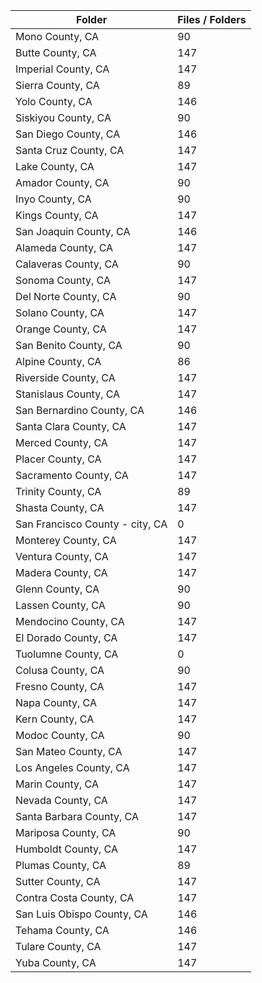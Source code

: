 | Folder                          |   Files / Folders |
|---------------------------------|-------------------|
| Mono County, CA                 |                90 |
| Butte County, CA                |               147 |
| Imperial County, CA             |               147 |
| Sierra County, CA               |                89 |
| Yolo County, CA                 |               146 |
| Siskiyou County, CA             |                90 |
| San Diego County, CA            |               146 |
| Santa Cruz County, CA           |               147 |
| Lake County, CA                 |               147 |
| Amador County, CA               |                90 |
| Inyo County, CA                 |                90 |
| Kings County, CA                |               147 |
| San Joaquin County, CA          |               146 |
| Alameda County, CA              |               147 |
| Calaveras County, CA            |                90 |
| Sonoma County, CA               |               147 |
| Del Norte County, CA            |                90 |
| Solano County, CA               |               147 |
| Orange County, CA               |               147 |
| San Benito County, CA           |                90 |
| Alpine County, CA               |                86 |
| Riverside County, CA            |               147 |
| Stanislaus County, CA           |               147 |
| San Bernardino County, CA       |               146 |
| Santa Clara County, CA          |               147 |
| Merced County, CA               |               147 |
| Placer County, CA               |               147 |
| Sacramento County, CA           |               147 |
| Trinity County, CA              |                89 |
| Shasta County, CA               |               147 |
| San Francisco County - city, CA |                 0 |
| Monterey County, CA             |               147 |
| Ventura County, CA              |               147 |
| Madera County, CA               |               147 |
| Glenn County, CA                |                90 |
| Lassen County, CA               |                90 |
| Mendocino County, CA            |               147 |
| El Dorado County, CA            |               147 |
| Tuolumne County, CA             |                 0 |
| Colusa County, CA               |                90 |
| Fresno County, CA               |               147 |
| Napa County, CA                 |               147 |
| Kern County, CA                 |               147 |
| Modoc County, CA                |                90 |
| San Mateo County, CA            |               147 |
| Los Angeles County, CA          |               147 |
| Marin County, CA                |               147 |
| Nevada County, CA               |               147 |
| Santa Barbara County, CA        |               147 |
| Mariposa County, CA             |                90 |
| Humboldt County, CA             |               147 |
| Plumas County, CA               |                89 |
| Sutter County, CA               |               147 |
| Contra Costa County, CA         |               147 |
| San Luis Obispo County, CA      |               146 |
| Tehama County, CA               |               146 |
| Tulare County, CA               |               147 |
| Yuba County, CA                 |               147 |